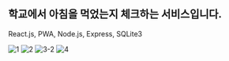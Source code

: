 ## 학교에서 아침을 먹었는지 체크하는 서비스입니다.

React.js, PWA, Node.js, Express, SQLite3

![1](https://user-images.githubusercontent.com/51194584/227873016-b916f2ff-0a9d-4632-8ce6-05fffcc2e727.png)
![2](https://user-images.githubusercontent.com/51194584/227873039-adc693e7-fde6-4cef-80c9-f9931705371f.png)
![3-2](https://user-images.githubusercontent.com/51194584/227873050-04b12d94-18f9-437c-9b80-91a8e9555d36.png)
![4](https://user-images.githubusercontent.com/51194584/227873056-ce44035e-2e12-4e53-b1a4-fd8122e50b8e.png)
